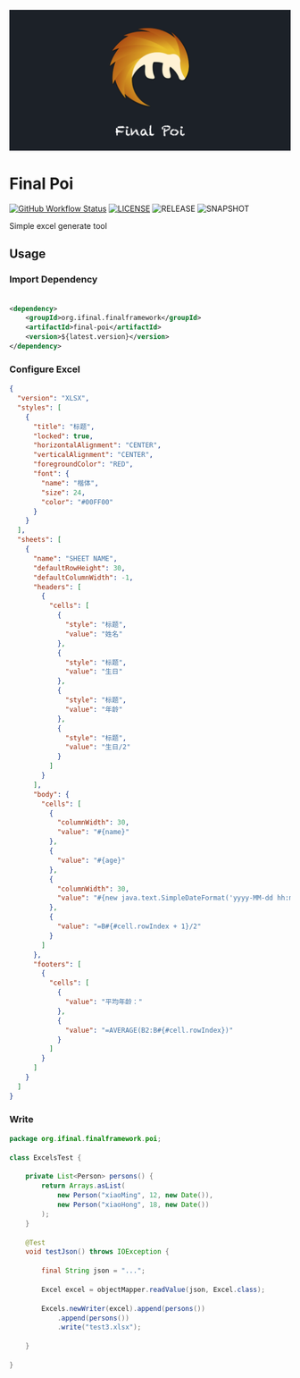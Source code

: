![Final Poi](LOGO.png)

# Final Poi

[![GitHub Workflow Status](https://img.shields.io/github/workflow/status/final-projects/final-poi/ci)](https://github.com/final-projects/final-poi/actions?query=workflow%3Aci)
[![LICENSE](https://img.shields.io/github/license/final-projects/final-poi)](http://www.apache.org/licenses/LICENSE-2.0.html)
![RELEASE](https://img.shields.io/nexus/r/org.ifinal.finalframework/final-poi?label=realease&server=https%3A%2F%2Foss.sonatype.org%2F)
![SNAPSHOT](https://img.shields.io/nexus/s/org.ifinal.finalframework/final-poi?label=snapshot&server=https%3A%2F%2Foss.sonatype.org%2F)

Simple excel generate tool

## Usage

### Import Dependency

```xml

<dependency>
    <groupId>org.ifinal.finalframework</groupId>
    <artifactId>final-poi</artifactId>
    <version>${latest.version}</version>
</dependency>
```

### Configure Excel

```json
{
  "version": "XLSX",
  "styles": [
    {
      "title": "标题",
      "locked": true,
      "horizontalAlignment": "CENTER",
      "verticalAlignment": "CENTER",
      "foregroundColor": "RED",
      "font": {
        "name": "楷体",
        "size": 24,
        "color": "#00FF00"
      }
    }
  ],
  "sheets": [
    {
      "name": "SHEET NAME",
      "defaultRowHeight": 30,
      "defaultColumnWidth": -1,
      "headers": [
        {
          "cells": [
            {
              "style": "标题",
              "value": "姓名"
            },
            {
              "style": "标题",
              "value": "生日"
            },
            {
              "style": "标题",
              "value": "年龄"
            },
            {
              "style": "标题",
              "value": "生日/2"
            }
          ]
        }
      ],
      "body": {
        "cells": [
          {
            "columnWidth": 30,
            "value": "#{name}"
          },
          {
            "value": "#{age}"
          },
          {
            "columnWidth": 30,
            "value": "#{new java.text.SimpleDateFormat('yyyy-MM-dd hh:mm:ss').format(birthday)}"
          },
          {
            "value": "=B#{#cell.rowIndex + 1}/2"
          }
        ]
      },
      "footers": [
        {
          "cells": [
            {
              "value": "平均年龄："
            },
            {
              "value": "=AVERAGE(B2:B#{#cell.rowIndex})"
            }
          ]
        }
      ]
    }
  ]
}
```

### Write

```java
package org.ifinal.finalframework.poi;

class ExcelsTest {

    private List<Person> persons() {
        return Arrays.asList(
            new Person("xiaoMing", 12, new Date()),
            new Person("xiaoHong", 18, new Date())
        );
    }

    @Test
    void testJson() throws IOException {

        final String json = "...";

        Excel excel = objectMapper.readValue(json, Excel.class);

        Excels.newWriter(excel).append(persons())
            .append(persons())
            .write("test3.xlsx");

    }

}
```

